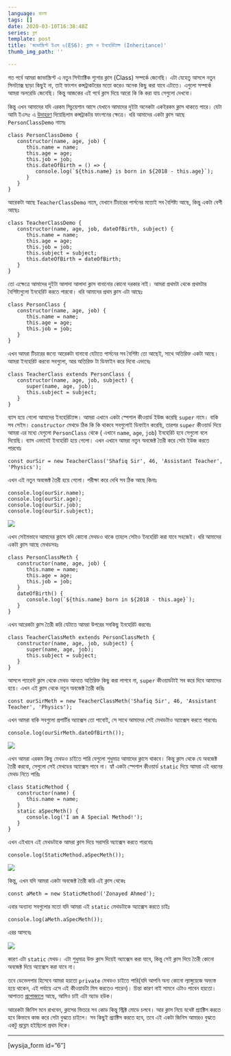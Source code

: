 ```yaml
---
language: বাংলা
tags: []
date: 2020-03-10T16:38:48Z
series: ব্লগ
template: post
title: 'জাভাস্ক্রিপ্ট ইএস ৬(ES6): ক্লাস ও ইনহেরিট্যান্স (Inheritance)'
thumb_img_path: ''

---
```

গত পর্বে আমরা জাভাস্ক্রিপ্ট এ নতুন সিন্ট্যাক্টিক শ্যুগার ক্লাস (Class) সম্পর্কে জেনেছি। এটা যেহেতু আসলে নতুন সিনট্যাক্স ছাড়া কিছুই না, তাই ফাংশন কন্সট্রাকটরের মতো করেও অনেক কিছু করা যাবে এটাতে। এগুলো সম্পর্কে আমরা অলরেডি জেনেছি। কিন্তু আজকের এই পর্বে ক্লাস দিয়ে আরো কি কি করা যায় সেগুলো দেখবো।

কিন্তু এখন আমাদের যদি এরকম সিচুয়েশান আসে যেখানে আমাদের দুইটা অনেকটা একইরকম ক্লাস থাকতে পারে। যেটা আমি ইএস৫ এ [উদাহরণ](https://js.zonayed.me/#/js-advance/458) দিয়েছিলাম কন্সট্রাকটর ফাংশনের ক্ষেত্রে। ধরি আমাদের একটা ক্লাস আছে `PersonClassDemo` নামেঃ

    class PersonClassDemo {
       constructor(name, age, job) {
          this.name = name;
          this.age = age;
          this.job = job;
          this.dateOfBirth = () => {
             console.log(`${this.name} is born in ${2018 - this.age}`);
          }
       }
    }

আরেকটা আছে `TeacherClassDemo` নামে, যেখানে টিচারের পার্সনের মতোই সব বৈশিষ্ট্য আছে, কিন্তু একটা বেশী আছেঃ

    class TeacherClassDemo {
       constructor(name, age, job, dateOfBirth, subject) {
          this.name = name;
          this.age = age;
          this.job = job;
          this.subject = subject;  
          this.dateOfBirth = dateOfBirth;
       }
    }

তো এক্ষেত্রে আমাদের দুইটা আলাদা আলাদা ক্লাস বানানোর কোনো দরকার নাই। আমরা প্রথমটা থেকে প্রথমটার বৈশিষ্ট্যগুলো ইনহেরিট করতে পারবো। ধরি আমাদের প্রথম ক্লাস এটা আছেঃ

    class PersonClass {
       constructor(name, age, job) {
          this.name = name;
          this.age = age;
          this.job = job;
       }
    }

এখন আমরা টিচারের জন্যে আরেকটা বানাবো যেটাতে পার্সনের সব বৈশিষ্ট্য তো আছেই, সাথে অতিরিক্ত একটা আছে। আমরা ইনহেরিট করবো সবগুলো, আর অতিরিক্ত টা ডিফাইন করে দিবো এভাবেঃ

    class TeacherClass extends PersonClass {
       constructor(name, age, job, subject) {
          super(name, age, job);
          this.subject = subject;
       }
    }

ব্যাস হয়ে গেলো আমাদের ইনহেরিট্যান্স। আমরা এখানে একটা স্পেশাল কীওয়ার্ড ইউজ করেছি `super` নামে। বাকি সব সেইম। `constructor` মেথডে ঠিক কি কি থাকবে সবগুলোই ডিফাইন করেছি, তারপর `super` কীওয়ার্ড দিয়ে আমরা এর মধ্যে যেগুলো `PersonClass` থেকে ( এখানে `name`, `age`, `job`) ইনহেরিট হবে সেগুলো বলে দিয়েছি। ব্যাস এভাবেই ইনহেরিট হয়ে গেলো। এখন এখানে আমরা নতুন অবজেক্ট তৈরী করে সেটা ইউজ করতে পারবোঃ

    const ourSir = new TeacherClass('Shafiq Sir', 46, 'Assistant Teacher', 'Physics');

এখন এই নতুন অবজেক্ট তৈরী হয়ে গেলো। পরীক্ষা করে দেখি সব ঠিক আছে কিনাঃ

    console.log(ourSir.name);
    console.log(ourSir.age);
    console.log(ourSir.job);
    console.log(ourSir.subject);

![](https://cdn-images-1.medium.com/max/1000/1*7uYNu5Xu54wi2aHhIO5P8A.png)

এখন সেইমভাবে আমাদের ক্লাসে যদি কোনো মেথডও থাকে তাহলে সেটাও ইনহেরিট করা যাবে সহজেই। ধরি আমাদের একটা ক্লাস আছে মেথডসহঃ

    class PersonClassMeth {
       constructor(name, age, job) {
          this.name = name;
          this.age = age;
          this.job = job;
       }
       dateOfBirth() {
          console.log(`${this.name} born in ${2018 - this.age}`);
       }
    }

এখন আরেকটা ক্লাস তৈরী করি যেটাতে আমরা উপরের সবকিছু ইনহেরিট করবোঃ

    class TeacherClassMeth extends PersonClassMeth {
       constructor(name, age, job, subject) {
          super(name, age, job);
          this.subject = subject;
       }
    }

আসলে প্যারেন্ট ক্লাস থেকে মেথড আনতে অতিরিক্ত কিছু করা লাগবে না, `super` কীওয়ার্ডটাই সব করে দিবে আমাদের হয়ে। এখন এই ক্লাস থেকে নতুন অবজেক্ট তৈরী করিঃ

    const ourSirMeth = new TeacherClassMeth('Shafiq Sir', 46, 'Assistant Teacher', 'Physics');

এখন আমরা বাকি সবগুলো প্রপার্টির অ্যাক্সেস তো পাবোই, সে সাথে আমাদের সেই মেথডটাও অ্যাক্সেস করতে পারবোঃ

    console.log(ourSirMeth.dateOfBirth());

![](https://cdn-images-1.medium.com/max/1000/1*AlxcPRfcu_5LUK292fTARQ.png)

এখন আমরা এরকম কিছু মেথডও চাইতে পারি যেগুলো শুধুমাত্র আমাদের ক্লাসে থাকবে। কিন্তু ক্লাস থেকে যে অবজেক্ট তৈরী করবো, সেগুলো সেই মেথডের অ্যাক্সেস পাবে না। হ্যাঁ একটা স্পেশাল কীওয়ার্ড `static` দিয়ে আমরা এই ধরনের মেথড নিতে পারিঃ

    class StaticMethod {
       constructor(name) {
          this.name = name;
       }
       static aSpecMeth() {
          console.log('I am A Special Method!');
       }
    }

এখন এইখানে এই মেথডটাকে আমরা ক্লাস দিয়ে সরাসরি অ্যাক্সেস করতে পারবোঃ

    console.log(StaticMethod.aSpecMeth());

![](https://cdn-images-1.medium.com/max/1000/1*HSFvHIJJoI1sW2YU281Qxg.png)

কিন্তু, এখন যদি আমরা একটা অবজেক্ট তৈরী করি এই ক্লাস থেকেঃ

    const aMeth = new StaticMethod('Zonayed Ahmed');

এবার অন্যান্য সবগুলোর মতো যদি আমরা এই `static` মেথডটাকে অ্যাক্সেস করতে চাইঃ

    console.log(aMeth.aSpecMeth());

এরর আসবেঃ

![](https://cdn-images-1.medium.com/max/1000/1*ieDYX5ybptYKrQoCoDlDJw.png)

কারণ এটা `static` মেথড। এটা শুধুমাত্র উক্ত ক্লাস দিয়েই অ্যাক্সেস করা যাবে, কিন্তু সেই ক্লাস দিয়ে তৈরী কোনো অবজেক্ট দিয়ে অ্যাক্সেস করা যাবে না।

তবে ডেভেলপার হিসেবে আমরা হয়তো `private` মেথডও চাইতে পারি(যদি আপনি অন্য কোনো ল্যাঙ্গুয়েজে অভ্যস্ত হয়ে থাকেন, এই পর্যায়ে এসে এই কীওয়ার্ডটা মিস করতেও পারেন)। চিন্তা কারণ নাই সামনে এটাও পাবেন হয়তো। আপাতত [প্রপোজালে](https://github.com/tc39/proposal-class-fields) আছে, আমিও চাই এটা অ্যাড হউক।

আরেকটা জিনিস মনে রাখবেন, ক্লাসের ভিতরে সব কোড কিন্তু স্ট্রিক্ট মোডে চলবে। আর ক্লাস নিয়ে যথেষ্ট প্র্যাক্টিস করতে হবে কিভাবে কাজ করে সেটা বুঝতে চাইলে। সব কিছুই প্র্যাক্টিস করতে হবে, তবে এই একটা জিনিস আমারও বুঝতে একটু প্রব্লেম হইছিলো প্রথম দিকে।

***

\[wysija_form id=”6″\]